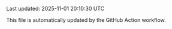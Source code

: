 Last updated: 2025-11-01 20:10:30 UTC

This file is automatically updated by the GitHub Action workflow.
